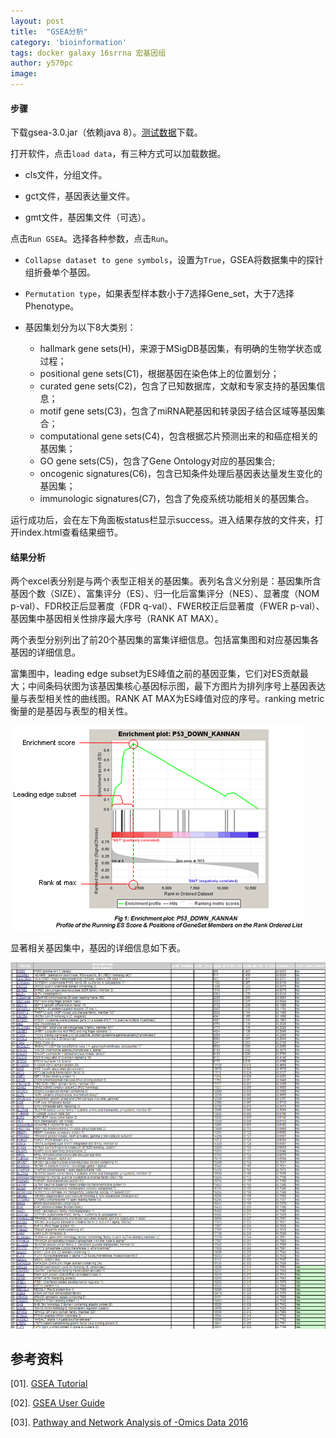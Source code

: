 ```yaml
---
layout: post
title:  "GSEA分析"
category: 'bioinformation'
tags: docker galaxy 16srrna 宏基因组
author: y570pc
image: 
---
```


#### 步骤

下载gsea-3.0.jar（依赖java 8）。[测试数据](https://enrichmentmap.readthedocs.io/en/docs-2.2/_downloads/GSEATutorial.zip)下载。

打开软件，点击`load data`，有三种方式可以加载数据。

* cls文件，分组文件。

* gct文件，基因表达量文件。

* gmt文件，基因集文件（可选）。

点击`Run GSEA`。选择各种参数，点击`Run`。

* `Collapse dataset to gene symbols`，设置为`True`，GSEA将数据集中的探针组折叠单个基因。

* `Permutation type`，如果表型样本数小于7选择Gene_set，大于7选择Phenotype。

* 基因集划分为以下8大类别：
	* hallmark gene sets(H)，来源于MSigDB基因集，有明确的生物学状态或过程；
	* positional gene sets(C1)，根据基因在染色体上的位置划分；
	* curated gene sets(C2)，包含了已知数据库，文献和专家支持的基因集信息；
	* motif gene sets(C3)，包含了miRNA靶基因和转录因子结合区域等基因集合；
	* computational gene sets(C4)，包含根据芯片预测出来的和癌症相关的基因集；
	* GO gene sets(C5)，包含了Gene Ontology对应的基因集合;
	* oncogenic signatures(C6)，包含已知条件处理后基因表达量发生变化的基因集；
	* immunologic signatures(C7)，包含了免疫系统功能相关的基因集合。

运行成功后，会在左下角面板status栏显示success。进入结果存放的文件夹，打开index.html查看结果细节。

#### 结果分析

两个excel表分别是与两个表型正相关的基因集。表列名含义分别是：基因集所含基因个数（SIZE）、富集评分（ES）、归一化后富集评分（NES）、显著度（NOM p-val）、FDR校正后显著度（FDR q-val）、FWER校正后显著度（FWER p-val）、基因集中基因相关性排序最大序号（RANK AT MAX）。 

两个表型分别列出了前20个基因集的富集详细信息。包括富集图和对应基因集各基因的详细信息。

富集图中，leading edge subset为ES峰值之前的基因亚集，它们对ES贡献最大；中间条码状图为该基因集核心基因标示图，最下方图片为排列序号上基因表达量与表型相关性的曲线图。RANK AT MAX为ES峰值对应的序号。ranking metric衡量的是基因与表型的相关性。

![01](/img/2019-01-18-01.png)

显著相关基因集中，基因的详细信息如下表。

![02](/img/2019-01-18-02.png)

## 参考资料

[01]. [GSEA Tutorial](https://enrichmentmap.readthedocs.io/en/docs-2.2/Tutorial_GSEA.html)

[02]. [GSEA User Guide](https://software.broadinstitute.org/gsea/doc/GSEAUserGuideFrame.html)

[03]. [Pathway and Network Analysis of -Omics Data 2016](http://bioinformatics-ca.github.io/PNAOD_module3_lab_EM_GSEA_2016/)